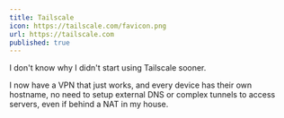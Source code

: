 ```yaml
---
title: Tailscale
icon: https://tailscale.com/favicon.png
url: https://tailscale.com
published: true
---
```


I don't know why I didn't start using Tailscale sooner.

I now have a VPN that just works, and every device has
their own hostname, no need to setup external DNS or
complex tunnels to access servers, even if behind a NAT
in my house.

